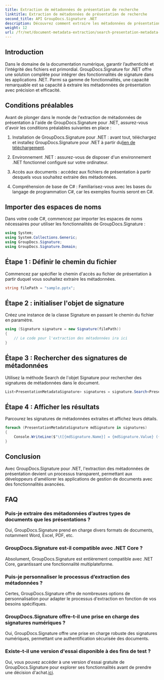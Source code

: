```yaml
---
title: Extraction de métadonnées de présentation de recherche
linktitle: Extraction de métadonnées de présentation de recherche
second_title: API GroupDocs.Signature .NET
description: Découvrez comment extraire les métadonnées de présentation à l’aide de GroupDocs.Signature pour .NET. Améliorez vos capacités de gestion de documents sans effort.
weight: 12
url: /fr/net/document-metadata-extraction/search-presentation-metadata-extraction/
---
```

## Introduction
Dans le domaine de la documentation numérique, garantir l’authenticité et l’intégrité des fichiers est primordial. GroupDocs.Signature for .NET offre une solution complète pour intégrer des fonctionnalités de signature dans les applications .NET. Parmi sa gamme de fonctionnalités, une capacité remarquable est sa capacité à extraire les métadonnées de présentation avec précision et efficacité.
## Conditions préalables
Avant de plonger dans le monde de l'extraction de métadonnées de présentation à l'aide de GroupDocs.Signature pour .NET, assurez-vous d'avoir les conditions préalables suivantes en place :
1.  Installation de GroupDocs.Signature pour .NET : avant tout, téléchargez et installez GroupDocs.Signature pour .NET à partir du[lien de téléchargement](https://releases.groupdocs.com/signature/net/).
   
2. Environnement .NET : assurez-vous de disposer d'un environnement .NET fonctionnel configuré sur votre ordinateur.
   
3. Accès aux documents : accédez aux fichiers de présentation à partir desquels vous souhaitez extraire des métadonnées.
   
4. Compréhension de base de C# : Familiarisez-vous avec les bases du langage de programmation C#, car les exemples fournis seront en C#.

## Importer des espaces de noms
Dans votre code C#, commencez par importer les espaces de noms nécessaires pour utiliser les fonctionnalités de GroupDocs.Signature :
```csharp
using System;
using System.Collections.Generic;
using GroupDocs.Signature;
using GroupDocs.Signature.Domain;
```
## Étape 1 : Définir le chemin du fichier
Commencez par spécifier le chemin d'accès au fichier de présentation à partir duquel vous souhaitez extraire les métadonnées.
```csharp
string filePath = "sample.pptx";
```
## Étape 2 : initialiser l'objet de signature
Créez une instance de la classe Signature en passant le chemin du fichier en paramètre.
```csharp
using (Signature signature = new Signature(filePath))
{
    // Le code pour l'extraction des métadonnées ira ici
}
```
## Étape 3 : Rechercher des signatures de métadonnées
Utilisez la méthode Search de l'objet Signature pour rechercher des signatures de métadonnées dans le document.
```csharp
List<PresentationMetadataSignature> signatures = signature.Search<PresentationMetadataSignature>(SignatureType.Metadata);
```
## Étape 4 : Afficher les résultats
Parcourez les signatures de métadonnées extraites et affichez leurs détails.
```csharp
foreach (PresentationMetadataSignature mdSignature in signatures)
{
    Console.WriteLine($"\t[{mdSignature.Name}] = {mdSignature.Value} ({mdSignature.Type})");
}
```

## Conclusion
Avec GroupDocs.Signature pour .NET, l'extraction des métadonnées de présentation devient un processus transparent, permettant aux développeurs d'améliorer les applications de gestion de documents avec des fonctionnalités avancées.
## FAQ
### Puis-je extraire des métadonnées d’autres types de documents que les présentations ?
Oui, GroupDocs.Signature prend en charge divers formats de documents, notamment Word, Excel, PDF, etc.
### GroupDocs.Signature est-il compatible avec .NET Core ?
Absolument, GroupDocs.Signature est entièrement compatible avec .NET Core, garantissant une fonctionnalité multiplateforme.
### Puis-je personnaliser le processus d’extraction des métadonnées ?
Certes, GroupDocs.Signature offre de nombreuses options de personnalisation pour adapter le processus d'extraction en fonction de vos besoins spécifiques.
### GroupDocs.Signature offre-t-il une prise en charge des signatures numériques ?
Oui, GroupDocs.Signature offre une prise en charge robuste des signatures numériques, permettant une authentification sécurisée des documents.
### Existe-t-il une version d'essai disponible à des fins de test ?
 Oui, vous pouvez accéder à une version d'essai gratuite de GroupDocs.Signature pour explorer ses fonctionnalités avant de prendre une décision d'achat.[ici](https://releases.groupdocs.com/).